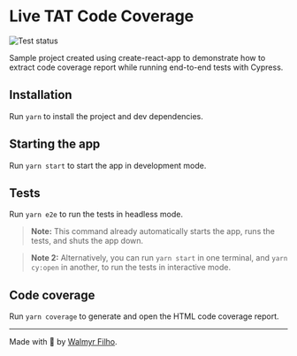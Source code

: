 # Live TAT Code Coverage

![Test status](https://github.com/wlsf82/live-tat-code-cov/actions/workflows/main.yml/badge.svg)

Sample project created using create-react-app to demonstrate how to extract code coverage report while running end-to-end tests with Cypress.

## Installation

Run `yarn` to install the project and dev dependencies.

## Starting the app

Run `yarn start` to start the app in development mode.

## Tests

Run `yarn e2e` to run the tests in headless mode.

> **Note:** This command already automatically starts the app, runs the tests, and shuts the app down.

> **Note 2:** Alternatively, you can run `yarn start` in one terminal, and `yarn cy:open` in another, to run the tests in interactive mode.

## Code coverage

Run `yarn coverage` to generate and open the HTML code coverage report.

___

Made with 💚 by [Walmyr Filho](https://walmyr.dev).
